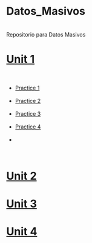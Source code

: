 <body>
  <head>
<h1> Datos_Masivos</h1><br>
Repositorio para Datos Masivos<br>

<h1><a href="https://github.com/vcesar454/Datos_Masivos/tree/Unit_1">Unit 1</a></h1><br>
<ul>
  <li> <a href="https://github.com/vcesar454/Datos_Masivos/blob/main/Practices/Practice%20%231%20GitFlow.pdf">Practice 1</a></li><br>
  <li> <a href="https://github.com/vcesar454/Datos_Masivos/blob/main/Practices/Practice%20%232.pdf">Practice 2</a></li><br>
  <li> <a href="https://github.com/vcesar454/Datos_Masivos/blob/main/Practices/Practice%20%233.pdf">Practice 3</a></li><br>
  <li> <a href="https://github.com/vcesar454/Datos_Masivos/blob/main/Practices/Practice%20%234.pdf">Practice 4</a></li><br>
  <li> <a href="https://github.com/vcesar454/Datos_Masivos/tree/main/Exams>Exam"></a></li>
</ul>
  <br>
  
<h1> <a href="https://github.com/vcesar454/Datos_Masivos">Unit 2</a></h1>
<h1> <a href="https://github.com/vcesar454/Datos_Masivos">Unit 3</a></h1>
<h1> <a href="https://github.com/vcesar454/Datos_Masivos">Unit 4</a></h1>
<body>
